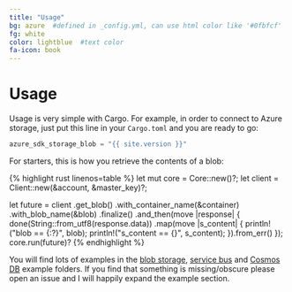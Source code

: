 ```yaml
---
title: "Usage"
bg: azure  #defined in _config.yml, can use html color like '#0fbfcf'
fg: white
color: lightblue  #text color
fa-icon: book
---
```

# Usage

Usage is very simple with Cargo. For example, in order to connect to Azure storage, just put this line in your `Cargo.toml` and you are ready to go:

```rust
azure_sdk_storage_blob = "{{ site.version }}"
```
For starters, this is how you retrieve the contents of a blob:

{% highlight rust linenos=table %}
let mut core = Core::new()?;
let client = Client::new(&account, &master_key)?;

let future = client
    .get_blob()
    .with_container_name(&container)
    .with_blob_name(&blob)
    .finalize()
    .and_then(move |response| {
        done(String::from_utf8(response.data))
            .map(move |s_content| {
                println!("blob == {:?}", blob);
                println!("s_content == {}", s_content);
            }).from_err()
    });
core.run(future)?
{% endhighlight %}

You will find lots of examples in the [blob storage](https://github.com/MindFlavor/AzureSDKForRust/tree/master/azure_sdk_storage_blob/examples), [service bus](https://github.com/MindFlavor/AzureSDKForRust/tree/master/azure_sdk_service_bus/examples) and [Cosmos DB](https://github.com/MindFlavor/AzureSDKForRust/tree/master/azure_sdk_cosmos/examples) example folders. If you find that something is missing/obscure please open an issue and I will happily expand the example section.



